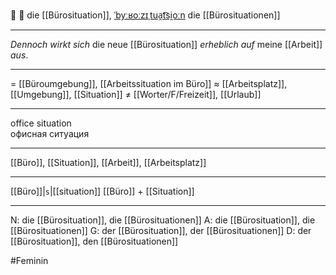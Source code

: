 🏢 🔴 die [[Bürosituation]], [ˈbyːʁoːzɪˌtua̯t͡si̯oːn](https://youglish.com/pronounce/Bürosituation/german)
die [[Bürosituationen]]

---
*Dennoch* *wirkt sich* die neue [[Bürosituation]] *erheblich auf* meine [[Arbeit]] *aus*.

---
= [[Büroumgebung]], [[Arbeitssituation im Büro]]
≈ [[Arbeitsplatz]], [[Umgebung]], [[Situation]]
≠ [[Worter/F/Freizeit]], [[Urlaub]]

---
office situation  
офисная ситуация

---
[[Büro]], [[Situation]], [[Arbeit]], [[Arbeitsplatz]]

---
[[Büro]]|`s`|[[situation]]
[[Büro]] + [[Situation]]


---
N: die [[Bürosituation]], die [[Bürosituationen]]
A: die [[Bürosituation]], die [[Bürosituationen]]
G: der [[Bürosituation]], der [[Bürosituationen]]
D: der [[Bürosituation]], den [[Bürosituationen]]

#Feminin 
